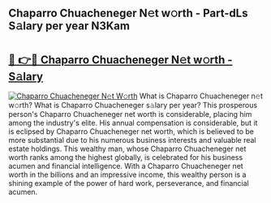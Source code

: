 ## Chaparro Chuacheneger N𝚎t w𝚘rth - Part-dLs S𝚊lary per year N3Kam

# <h2><a href="http://gc55mdy.nevu.top/?p=Chaparro+Chuacheneger">🔗 👉🔴 Chaparro Chuacheneger N𝚎t w𝚘rth - S𝚊lary</a></h2>

[![Chaparro Chuacheneger N𝚎t W𝚘rth](https://i.imgur.com/Oavwk0R.jpeg)](http://gc55mdy.nevu.top/?p=Chaparro+Chuacheneger)
What is Chaparro Chuacheneger n𝚎t w𝚘rth? What is Chaparro Chuacheneger s𝚊lary per year?
This prosperous person's Chaparro Chuacheneger net worth is considerable, placing him among the industry's elite. His annual compensation is considerable, but it is eclipsed by Chaparro Chuacheneger net worth, which is believed to be more substantial due to his numerous business interests and valuable real estate holdings. This wealthy man, whose Chaparro Chuacheneger net worth ranks among the highest globally, is celebrated for his business acumen and financial intelligence. With a Chaparro Chuacheneger net worth in the billions and an impressive income, this wealthy person is a shining example of the power of hard work, perseverance, and financial acumen.
